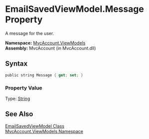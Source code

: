 EmailSavedViewModel.Message Property
====================================
A message for the user.

**Namespace:** [MvcAccount.ViewModels][1]  
**Assembly:** MvcAccount (in MvcAccount.dll)

Syntax
------

```csharp
public string Message { get; set; }
```

### Property Value
Type: [String][2]

See Also
--------
[EmailSavedViewModel Class][3]  
[MvcAccount.ViewModels Namespace][1]  

[1]: ../README.md
[2]: http://msdn2.microsoft.com/en-us/library/s1wwdcbf
[3]: README.md